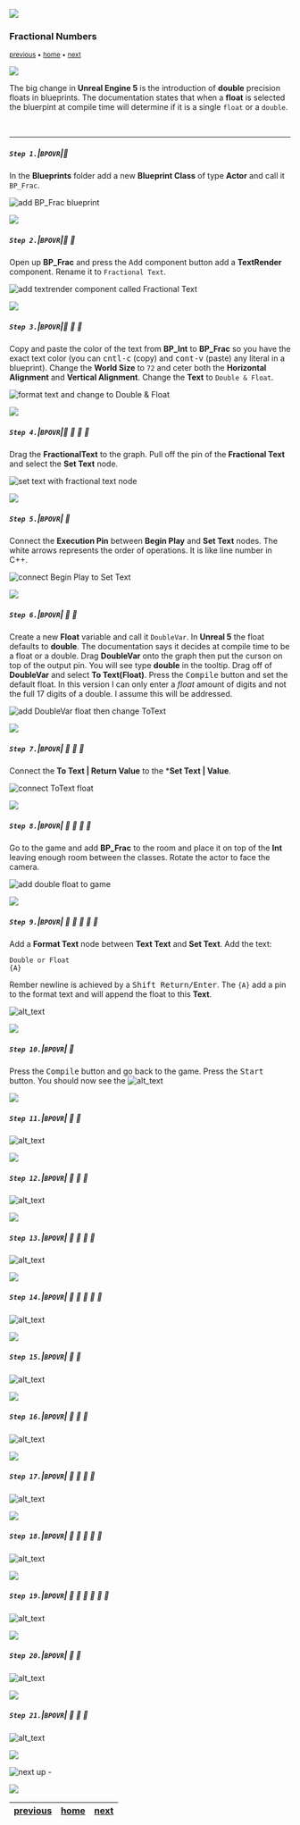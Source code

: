 ![](../images/line3.png)

### Fractional Numbers

<sub>[previous](../data-types/README.md#user-content-blueprint-data-types) • [home](../README.md#user-content-ue5-bp-overview) • [next](../)</sub>

![](../images/line3.png)

The big change in **Unreal Engine 5** is the introduction of **double** precision floats in blueprints.  The documentation states that when a **float** is selected the bluerpint at compile time will determine if it is a single `float` or a `double`.

<br>

---

##### `Step 1.`\|`BPOVR`|:small_blue_diamond:

In the **Blueprints** folder add a new **Blueprint Class** of type **Actor** and call it `BP_Frac`.

![add BP_Frac blueprint](images/AddNewBP.png)

![](../images/line2.png)

##### `Step 2.`\|`BPOVR`|:small_blue_diamond: :small_blue_diamond: 

Open up **BP_Frac** and press the <kbd>Add</kbd> component button add a **TextRender** component.  Rename it to `Fractional Text`.

![add textrender component called Fractional Text](images/addTextRenderComponent.png)

![](../images/line2.png)

##### `Step 3.`\|`BPOVR`|:small_blue_diamond: :small_blue_diamond: :small_blue_diamond:

Copy and paste the color of the text from **BP_Int** to **BP_Frac** so you have the exact text color (you can <kbd>cntl-c</kbd> (copy) and <kbd>cont-v</kbd> (paste) any literal in a blueprint). Change the **World Size** to `72` and ceter both the **Horizontal Alignment** and **Vertical Alignment**.  Change the **Text** to `Double & Float`.

![format text and change to Double & Float](images/doubleAndFloat.png)

![](../images/line2.png)

##### `Step 4.`\|`BPOVR`|:small_blue_diamond: :small_blue_diamond: :small_blue_diamond: :small_blue_diamond:

Drag the **FractionalText** to the graph.  Pull off the pin of the **Fractional Text** and select the **Set Text** node.

![set text with fractional text node](images/setFractionalText.png)

![](../images/line2.png)

##### `Step 5.`\|`BPOVR`| :small_orange_diamond:

Connect the **Execution Pin** between **Begin Play** and **Set Text** nodes. The white arrows represents the order of operations.  It is like line number in C++.

![connect Begin Play to Set Text](images/beginToSetT.png)

![](../images/line2.png)

##### `Step 6.`\|`BPOVR`| :small_orange_diamond: :small_blue_diamond:

Create a new **Float** variable and call it `DoubleVar`.  In **Unreal 5** the float defaults to **double**.  The documentation says it decides at compile time to be a float or a double.  Drag **DoubleVar** onto the graph then put the curson on top of the output pin.  You will see type **double** in the tooltip.  Drag off of **DoubleVar** and select **To Text(Float)**. Press the <kbd>Compile</kbd> button and set the default float.  In this version I can only enter a *float* amount of digits and not the full 17 digits of a double. I assume this will be addressed.

![add DoubleVar float then change ToText](images/AddFloat.png)

![](../images/line2.png)

##### `Step 7.`\|`BPOVR`| :small_orange_diamond: :small_blue_diamond: :small_blue_diamond:

Connect the **To Text | Return Value** to the ***Set Text | Value**.

![connect ToText float](images/setTextPin.png)

![](../images/line2.png)

##### `Step 8.`\|`BPOVR`| :small_orange_diamond: :small_blue_diamond: :small_blue_diamond: :small_blue_diamond:

Go to the game and add **BP_Frac** to the room and place it on top of the **Int** leaving enough room between the classes.  Rotate the actor to face the camera.

![add double float to game](images/addDoubleFloatToLvl.png)

![](../images/line2.png)

##### `Step 9.`\|`BPOVR`| :small_orange_diamond: :small_blue_diamond: :small_blue_diamond: :small_blue_diamond: :small_blue_diamond:

Add a **Format Text** node between **Text Text** and **Set Text**.  Add the text:

```
Double or Float
{A}
```

Rember newline is achieved by a <kbd>Shift Return/Enter</kbd>.  The `{A}` add a pin to the format text and will append the float to this **Text**.

![alt_text](images/appendText.png)

![](../images/line2.png)

##### `Step 10.`\|`BPOVR`| :large_blue_diamond:

Press the <kbd>Compile</kbd> button and go back to the game. Press the <kbd>Start</kbd> button.  You should now see the 
![alt_text](images/RunDoubleInGameInitial.png)

![](../images/line2.png)

##### `Step 11.`\|`BPOVR`| :large_blue_diamond: :small_blue_diamond: 

![alt_text](images/.png)

![](../images/line2.png)

##### `Step 12.`\|`BPOVR`| :large_blue_diamond: :small_blue_diamond: :small_blue_diamond: 

![alt_text](images/.png)

![](../images/line2.png)

##### `Step 13.`\|`BPOVR`| :large_blue_diamond: :small_blue_diamond: :small_blue_diamond:  :small_blue_diamond: 

![alt_text](images/.png)

![](../images/line2.png)

##### `Step 14.`\|`BPOVR`| :large_blue_diamond: :small_blue_diamond: :small_blue_diamond: :small_blue_diamond:  :small_blue_diamond: 

![alt_text](images/.png)

![](../images/line2.png)

##### `Step 15.`\|`BPOVR`| :large_blue_diamond: :small_orange_diamond: 

![alt_text](images/.png)

![](../images/line2.png)

##### `Step 16.`\|`BPOVR`| :large_blue_diamond: :small_orange_diamond:   :small_blue_diamond: 

![alt_text](images/.png)

![](../images/line2.png)

##### `Step 17.`\|`BPOVR`| :large_blue_diamond: :small_orange_diamond: :small_blue_diamond: :small_blue_diamond:

![alt_text](images/.png)

![](../images/line2.png)

##### `Step 18.`\|`BPOVR`| :large_blue_diamond: :small_orange_diamond: :small_blue_diamond: :small_blue_diamond: :small_blue_diamond:

![alt_text](images/.png)

![](../images/line2.png)

##### `Step 19.`\|`BPOVR`| :large_blue_diamond: :small_orange_diamond: :small_blue_diamond: :small_blue_diamond: :small_blue_diamond: :small_blue_diamond:

![alt_text](images/.png)

![](../images/line2.png)

##### `Step 20.`\|`BPOVR`| :large_blue_diamond: :large_blue_diamond:

![alt_text](images/.png)

![](../images/line2.png)

##### `Step 21.`\|`BPOVR`| :large_blue_diamond: :large_blue_diamond: :small_blue_diamond:

![alt_text](images/.png)

![](../images/line.png)

<!-- <img src="https://via.placeholder.com/1000x100/45D7CA/000000/?text=Next Up - ADD NEXT PAGE"> -->

![next up - ](images/banner.png)

![](../images/line.png)

| [previous](../data-types/README.md#user-content-blueprint-data-types)| [home](../README.md#user-content-ue5-bp-overview) | [next](../)|
|---|---|---|
